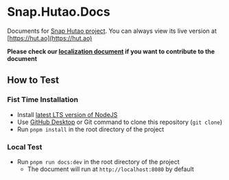 # Snap.Hutao.Docs

Documents for [Snap Hutao project](https://github.com/DGP-Studio/Snap.Hutao). You can always view its live version at [https://hut.ao](https://hut.ao)

**Please check our [localization document](https://hut.ao/i18n.html) if you want to contribute to the document**

## How to Test

### Fist Time Installation

- Install [latest LTS version of NodeJS](https://nodejs.org/en/download/)
- Use [GitHub Desktop](https://desktop.github.com/) or Git command to clone this repository (`git clone`)
- Run `pnpm install` in the root directory of the project

### Local Test

- Run `pnpm run docs:dev` in the root directory of the project
  - The document will run at `http://localhost:8080` by default
